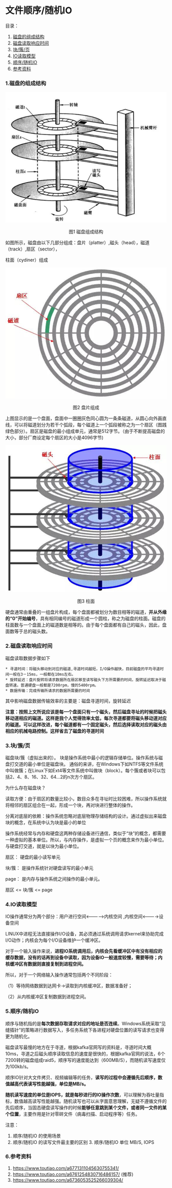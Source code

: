 # 文件顺序/随机IO

目录：

1. [磁盘的组成结构][1]
2. [磁盘读取响应时间][2]
3. [块/簇/页][3]
4. [IO读取模型][4]
5. [顺序/随机IO][5]
6. [参考资料][6]



### 1.磁盘的组成结构

![](1.jpg)

<center>图1 磁盘组成结构</center>

如图所示，磁盘由以下几部分组成：盘片（platter）,磁头（head），磁道（track）,扇区（sector），	

柱面（cydiner）组成

![](2.jpg)

<center>图2 盘片组成</center>

上图显示的是一个盘面，盘面中一圈圈灰色同心圆为一条条磁道，从圆心向外画直线，可以将磁道划分为若干个弧段，每个磁道上一个弧段被称之为一个扇区（图践绿色部分）。扇区是磁盘的最小组成单元，通常是512字节。（由于不断提高磁盘的大小，部分厂商设定每个扇区的大小是4096字节)



![](3.jpg)

<center>图3 柱面</center>

硬盘通常由重叠的一组盘片构成，每个盘面都被划分为数目相等的磁道，**并从外缘的“0”开始编号**，具有相同编号的磁道形成一个圆柱，称之为磁盘的柱面。磁盘的柱面数与一个盘面上的磁道数是相等的。由于每个盘面都有自己的磁头，因此，盘面数等于总的磁头数。





### 2.磁盘读取响应时间

磁盘读取数据步骤如下

	* 寻道时间：将磁头移动到对应的磁道,寻道时间越短，I/O操作越快，目前磁盘的平均寻道时间一般在3－15ms，一般都在10ms左右。
	* 旋转延迟：盘片旋转将请求数据所在扇区移至读写磁头下方所需要的时间，旋转延迟取决于磁盘转速。普通硬盘一般都是7200rpm，慢的5400rpm。
	* 数据传输：完成传输所请求的数据所需要的时间

其中影响磁盘数据传输效率的主要是：磁盘寻道时间，旋转延迟

**注意：按照上文所说应该是每一个盘面只有一个磁头，然后磁盘寻址的时候把磁头移动道相应的磁道。这样是我个人觉得效率太低，每次寻道都要将磁头移动道对应的磁道。可以这样改进，每个磁道都有一个固定磁头，然后选择读取对应的磁头由相应的机械电路控制。这样省去了磁盘的寻道时间**



### 3.块/簇/页



磁盘块/簇（虚拟出来的）。 块是操作系统中最小的逻辑存储单位。操作系统与磁盘打交道的最小单位是磁盘块。
通俗的来讲，在Windows下如NTFS等文件系统中叫做簇；在Linux下如Ext4等文件系统中叫做块（block）。每个簇或者块可以包括2、4、8、16、32、64…2的n次方个扇区。

为什么存在磁盘块？

读取方便：由于扇区的数量比较小，数目众多在寻址时比较困难，所以操作系统就将相邻的扇区组合在一起，形成一个块，再对块进行整体的操作。

分离对底层的依赖：操作系统忽略对底层物理存储结构的设计。通过虚拟出来磁盘块的概念，在系统中认为块是最小的单位



操作系统经常与内存和硬盘这两种存储设备进行通信，类似于“块”的概念，都需要一种虚拟的基本单位。所以，与内存操作，是虚拟一个页的概念来作为最小单位。与硬盘打交道，就是以块为最小单位。



扇区： 硬盘的最小读写单元

块/簇： 是操作系统针对硬盘读写的最小单元

page： 是内存与操作系统之间操作的最小单元。

扇区 <= 块/簇 <= page



### 4.IO读取模型

IO操作通常分为两个部分：用户进行空间<----->内核空间 ,内核空间<---->设备空间



LINUX中进程无法直接操作I/O设备，其必须通过系统调用请求kernel来协助完成I/O动作；内核会为每个I/O设备维护一个缓冲区。

对于一个输入操作来说，**进程IO系统调用后，内核会先看缓冲区中有没有相应的缓存数据，没有的话再到设备中读取，因为设备IO一般速度较慢，需要等待；内核缓冲区有数据则直接复制到进程空间。**

所以，对于一个网络输入操作通常包括两个不同阶段：

（1）等待网络数据到达网卡→读取到内核缓冲区，数据准备好；

（2）从内核缓冲区复制数据到进程空间。



### 5.顺序/随机IO

顺序与随机指的是**每次数据存取请求对应的地址是否连续**。Windows系统采取“见缝插针”的策略进行数据写入，多任务系统下各进程对硬盘位置的读写请求也变得更为随机化。

磁盘读写最慢的地方在于寻道，根据kafka官网写的资料是，寻道时间大概10ms，寻道之后磁头顺序读取信息的速度是很快的，根据kafka官网的说法，6个7200转的磁盘组成raid5，顺序写的速度能达到（600MB/S），而随机读写速度仅为100kb/s。

顺序IO针对大文件拷贝、视频编辑等的任务，**读写的过程中会遵循先后顺序，数值越高代表读写性能越强，单位是MB/s。**



**随机读写速度的单位是IOPS，就是每秒进行的IO操作次数**，可以理解为吞吐量指标，数值越高读写性能越强。随机读写也可以从字面意思理解，无疑不遵循文件的先后顺序，当固态硬盘读写操作的时候**能够任意跳到某个文件，或者同一文件的某个位置**，主要作用是针对零碎文件（病毒扫描、启动程序等）任务。



注意：

  1. 顺序/随机IO 的使用场景
  2. 顺序/随机IO 的读写文件最主要的区别
 	3. 顺序/随机IO 单位 MB/S, IOPS



### 6.参考资料

1. https://www.toutiao.com/a6771311045630755341/
2. https://www.toutiao.com/a6761254830716486157/ (推荐)
3. https://www.toutiao.com/a6736053525266039304/







[1]: #1磁盘的组成结构
[2]: #2磁盘读取响应时间
[3]: #3块/簇/页
[4]: #4io读取模型
[5]: #5顺序/随机io
[6]: #6参考资料